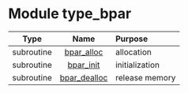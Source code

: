 # Module type_bpar

| Type | Name | Purpose |
| :--: | :--: | :---------- |
| subroutine | [bpar_alloc](https://github.com/JCSDA/saber/tree/develop/src/saber/bump/type_bpar.F90#L49) | allocation |
| subroutine | [bpar_init](https://github.com/JCSDA/saber/tree/develop/src/saber/bump/type_bpar.F90#L91) | initialization |
| subroutine | [bpar_dealloc](https://github.com/JCSDA/saber/tree/develop/src/saber/bump/type_bpar.F90#L304) | release memory |
